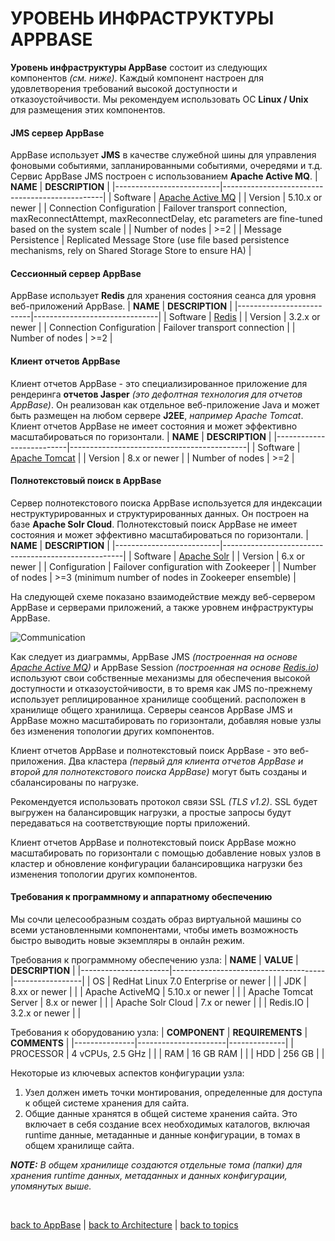 # УРОВЕНЬ ИНФРАСТРУКТУРЫ APPBASE

**Уровень инфраструктуры AppBase** состоит из следующих компонентов _(см. ниже)_. Каждый компонент настроен для удовлетворения требований высокой доступности и отказоустойчивости. Мы рекомендуем использовать ОС **Linux / Unix** для размещения этих компонентов.

#### JMS cервер AppBase
AppBase использует **JMS** в качестве служебной шины для управления фоновыми событиями, запланированными событиями, очередями и т.д. Сервис AppBase JMS построен с использованием **Apache Active MQ**.
| **NAME**                 | **DESCRIPTION**                                |
|--------------------------|------------------------------------------------|
| Software                 | [Apache Active MQ](http://activemq.apache.org) |
| Version                  | 5.10.x or newer                                |
| Connection Configuration | Failover transport connection, maxReconnectAttempt, maxReconnectDelay,
etc parameters are fine-tuned based on the system scale                     |
| Number of nodes          | >=2                                            |
| Message Persistence      | Replicated Message Store (use file based persistence mechanisms, rely on
Shared Storage Store to ensure HA)                                          |

#### Сессионный сервер AppBase
AppBase использует **Redis** для хранения состояния сеанса для уровня веб-приложений AppBase.
| **NAME**                 | **DESCRIPTION**               |
|--------------------------|-------------------------------|
| Software                 | [Redis](https://redis.io/)    |
| Version                  | 3.2.x or newer                |
| Connection Configuration | Failover transport connection |
| Number of nodes          | >=2                           |


#### Клиент отчетов AppBase
Клиент отчетов AppBase - это специализированное приложение для рендеринга **отчетов Jasper** _(это дефолтная технология для отчетов AppBase)_. Он реализован как отдельное веб-приложение Java и может быть размещен на любом сервере **J2EE**, _например Apache Tomcat_. Клиент отчетов AppBase не имеет состояния и может эффективно масштабироваться по горизонтали.
| **NAME**                 | **DESCRIPTION**                            |
|--------------------------|--------------------------------------------|
| Software                 | [Apache Tomcat](http://tomcat.apache.org/) |
| Version                  | 8.x or newer                              |
| Number of nodes          | >=2                                        |


#### Полнотекстовый поиск в AppBase
Сервер полнотекстового поиска AppBase используется для индексации неструктурированных и структурированных данных. Он построен на базе **Apache Solr Cloud**. Полнотекстовый поиск AppBase не имеет состояния и может эффективно масштабироваться по горизонтали.
| **NAME**                 | **DESCRIPTION**                                     |
|--------------------------|-----------------------------------------------------|
| Software                 | [Apache Solr](http://lucene.apache.org/solr/)       |
| Version                  | 6.x or newer                                        |
| Configuration            | Failover configuration with Zookeeper               |
| Number of nodes          | >=3 (minimum number of nodes in Zookeeper ensemble) |

На следующей схеме показано взаимодействие между веб-сервером AppBase и серверами приложений, а также уровнем инфраструктуры AppBase.

![Communication](https://github.com/CrappyCodeMaker/ECCENTEX-KNOWLEGE/blob/main/Content/1%20Start%20work/1.2%20AppBase/1.2.3%20Architecture/IMG/Communication.png)

Как следует из диаграммы, AppBase JMS _(построенная на основе [Apache Active MQ](http://activemq.apache.org))_ и AppBase Session _(построенная на основе [Redis.io](https://redis.io/))_ используют свои собственные механизмы для обеспечения высокой доступности и отказоустойчивости, в то время как JMS по-прежнему использует реплицированное хранилище сообщений. расположен в хранилище общего хранилища. Серверы сеансов AppBase JMS и AppBase можно масштабировать по горизонтали, добавляя новые узлы без изменения топологии других компонентов.

Клиент отчетов AppBase и полнотекстовый поиск AppBase - это веб-приложения. Два кластера _(первый для клиента отчетов AppBase и второй для полнотекстового поиска AppBase)_ могут быть созданы и сбалансированы по нагрузке.

Рекомендуется использовать протокол связи SSL _(TLS v1.2)_. SSL будет выгружен на балансировщик нагрузки, а простые запросы будут передаваться на соответствующие порты приложений.

Клиент отчетов AppBase и полнотекстовый поиск AppBase можно масштабировать по горизонтали с помощью добавление новых узлов в кластер и обновление конфигурации балансировщика нагрузки без изменения топологии других компонентов.

#### Требования к программному и аппаратному обеспечению
Мы сочли целесообразным создать образ виртуальной машины со всеми установленными компонентами, чтобы иметь возможность быстро выводить новые экземпляры в онлайн режим.

Требования к программному обеспечению узла:
| **NAME**             | **VALUE**                            | **DESCRIPTION** |
|----------------------|--------------------------------------|-----------------|
| OS                   | RedHat Linux 7.0 Enterprise or newer |                 |
| JDK                  | 8.xx or newer                        |                 |
| Apache ActiveMQ      | 5.10.x or newer                      |                 |
| Apache Tomcat Server | 8.x or newer                         |                 |
| Apache Solr Cloud    | 7.x or newer                         |                 |
| Redis.IO             | 3.2.x or newer                       |                 |

Требования к оборудованию узла:
| **COMPONENT** | **REQUIREMENTS**     | **COMMENTS** |
|---------------|----------------------|--------------|
| PROCESSOR     | 4 vCPUs, 2.5 GHz     |              |
| RAM           | 16 GB RAM            |              |
| HDD           | 256 GB               |              |

Некоторые из ключевых аспектов конфигурации узла:
1. Узел должен иметь точки монтирования, определенные для доступа к общей системе хранения для сайта.
2. Общие данные хранятся в общей системе хранения сайта. Это включает в себя создание всех необходимых каталогов, включая runtime данные, метаданные и данные конфигурации, в томах в общем хранилище сайта.

**_NOTE:_** _В общем хранилище создаются отдельные тома (папки) для хранения runtime данных, метаданных и данных конфигурации, упомянутых выше._


<br/>

[back to AppBase](https://github.com/CrappyCodeMaker/ECCENTEX-KNOWLEGE/blob/main/Content/1%20Start%20work/1.2%20AppBase/AppBase.md) | [back to Architecture](https://github.com/CrappyCodeMaker/ECCENTEX-KNOWLEGE/blob/main/Content/1%20Start%20work/1.2%20AppBase/2.3%20INSTALLATION%20ARCHITECTURE/InstallationArchitecture.md) | [back to topics](https://github.com/CrappyCodeMaker/ECCENTEX-KNOWLEGE/tree/main/Content/0%20Topics/Topics.md)